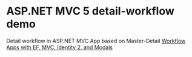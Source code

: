 # ASP.NET MVC 5 detail-workflow demo
Detail workflow in ASP.NET MVC App based on Master-Detail [Workflow Apps with EF, MVC, Identity 2, and Modals](http://www.pluralsight.com/courses/master-detail-workflow-ef-mvc-identity-modals)
